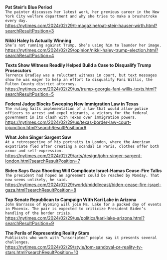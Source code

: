**Pat Steir’s Blue Period**\
`The painter discusses her latest work, her previous career in the New York City welfare department and why she tries to make a brushstroke every day.`\
https://nytimes.com/2024/02/29/t-magazine/pat-steir-hauser-wirth.html?searchResultPosition=3

**Nikki Haley Is Actually Winning**\
`She’s not running against Trump. She’s using him to launder her image.`\
https://nytimes.com/2024/02/29/opinion/nikki-haley-trump-election.html?searchResultPosition=4

**Texts Show Witness Readily Helped Build a Case to Disqualify Trump Prosecutors**\
`Terrence Bradley was a reluctant witness in court, but text messages show he was eager to help an effort to disqualify Fani Willis, the Fulton County district attorney.`\
https://nytimes.com/2024/02/29/us/trump-georgia-fani-willis-texts.html?searchResultPosition=5

**Federal Judge Blocks Sweeping New Immigration Law in Texas**\
`The ruling halts implementation of a law that would allow police officers to arrest and expel migrants, a victory for the federal government in its clash with Texas over immigration powers.`\
https://nytimes.com/2024/02/29/us/texas-border-law-court-injunction.html?searchResultPosition=6

**What John Singer Sargent Saw**\
`At a retrospective of his portraits in London, where the American expatriate fled after creating a scandal in Paris, clothes offer both armor and self-expression.`\
https://nytimes.com/2024/02/29/arts/design/john-singer-sargent-london.html?searchResultPosition=7

**Biden Says Gaza Shooting Will Complicate Israel-Hamas Cease-Fire Talks**\
`The president had hoped an agreement could be reached by Monday. That now seems unlikely, he said.`\
https://nytimes.com/2024/02/29/world/middleeast/biden-cease-fire-israel-gaza.html?searchResultPosition=8

**Top Senate Republican to Campaign With Kari Lake in Arizona**\
`John Barrasso of Wyoming will join Ms. Lake for a packed day of events in Phoenix. The pair is expected to criticize President Biden’s handling of the border crisis.`\
https://nytimes.com/2024/02/29/us/politics/kari-lake-arizona.html?searchResultPosition=9

**The Perils of Representing Reality Stars**\
`Publicists who work with “unscripted” people say it presents several challenges.`\
https://nytimes.com/2024/02/29/style/tom-sandoval-pr-reality-tv-stars.html?searchResultPosition=10

